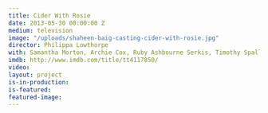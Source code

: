 ```yaml
---
title: Cider With Rosie
date: 2013-05-30 00:00:00 Z
medium: television
image: "/uploads/shaheen-baig-casting-cider-with-rosie.jpg"
director: Philippa Lowthorpe
with: Samantha Morton, Archie Cox, Ruby Ashbourne Serkis, Timothy Spall
imdb: http://www.imdb.com/title/tt4117850/
video: 
layout: project
is-in-production: 
is-featured: 
featured-image: 
---
```


